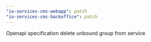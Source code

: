 ```yaml
---
"io-services-cms-webapp": patch
"io-services-cms-backoffice": patch
---
```


Openapi specification delete unbound group from service
